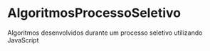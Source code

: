 # AlgoritmosProcessoSeletivo
Algoritmos desenvolvidos durante um processo seletivo utilizando JavaScript
